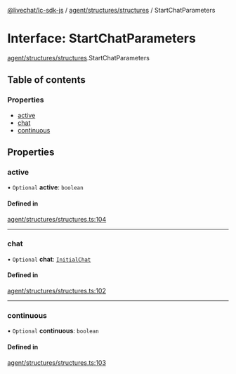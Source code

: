 [@livechat/lc-sdk-js](../README.md) / [agent/structures/structures](../modules/agent_structures_structures.md) / StartChatParameters

# Interface: StartChatParameters

[agent/structures/structures](../modules/agent_structures_structures.md).StartChatParameters

## Table of contents

### Properties

- [active](agent_structures_structures.StartChatParameters.md#active)
- [chat](agent_structures_structures.StartChatParameters.md#chat)
- [continuous](agent_structures_structures.StartChatParameters.md#continuous)

## Properties

### active

• `Optional` **active**: `boolean`

#### Defined in

[agent/structures/structures.ts:104](https://github.com/livechat/lc-sdk-js/blob/c7b3817/src/agent/structures/structures.ts#L104)

___

### chat

• `Optional` **chat**: [`InitialChat`](agent_structures_structures.InitialChat.md)

#### Defined in

[agent/structures/structures.ts:102](https://github.com/livechat/lc-sdk-js/blob/c7b3817/src/agent/structures/structures.ts#L102)

___

### continuous

• `Optional` **continuous**: `boolean`

#### Defined in

[agent/structures/structures.ts:103](https://github.com/livechat/lc-sdk-js/blob/c7b3817/src/agent/structures/structures.ts#L103)
